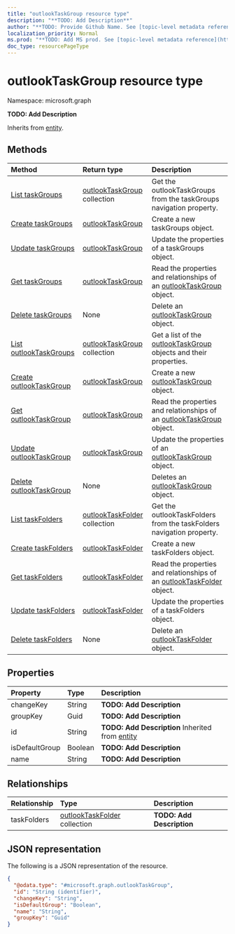 ```yaml
---
title: "outlookTaskGroup resource type"
description: "**TODO: Add Description**"
author: "**TODO: Provide Github Name. See [topic-level metadata reference](https://msgo.azurewebsites.net/add/document/guidelines/metadata.html#topic-level-metadata)**"
localization_priority: Normal
ms.prod: "**TODO: Add MS prod. See [topic-level metadata reference](https://msgo.azurewebsites.net/add/document/guidelines/metadata.html#topic-level-metadata)**"
doc_type: resourcePageType
---
```


# outlookTaskGroup resource type

Namespace: microsoft.graph

**TODO: Add Description**


Inherits from [entity](../resources/entity.md).

## Methods
|Method|Return type|Description|
|:---|:---|:---|
|[List taskGroups](../api/outlookuser-list-taskgroups.md)|[outlookTaskGroup](../resources/outlooktaskgroup.md) collection|Get the outlookTaskGroups from the taskGroups navigation property.|
|[Create taskGroups](../api/outlookuser-post-taskgroups.md)|[outlookTaskGroup](../resources/outlooktaskgroup.md)|Create a new taskGroups object.|
|[Update taskGroups](../api/outlookuser-update-taskgroups.md)|[outlookTaskGroup](../resources/outlooktaskgroup.md)|Update the properties of a taskGroups object.|
|[Get taskGroups](../api/outlookuser-get-outlooktaskgroup.md)|[outlookTaskGroup](../resources/outlooktaskgroup.md)|Read the properties and relationships of an [outlookTaskGroup](../resources/outlooktaskgroup.md) object.|
|[Delete taskGroups](../api/outlookuser-delete-taskgroups.md)|None|Delete an [outlookTaskGroup](../resources/outlooktaskgroup.md) object.|
|[List outlookTaskGroups](../api/outlooktaskgroup-list.md)|[outlookTaskGroup](../resources/outlooktaskgroup.md) collection|Get a list of the [outlookTaskGroup](../resources/outlooktaskgroup.md) objects and their properties.|
|[Create outlookTaskGroup](../api/outlooktaskgroup-create.md)|[outlookTaskGroup](../resources/outlooktaskgroup.md)|Create a new [outlookTaskGroup](../resources/outlooktaskgroup.md) object.|
|[Get outlookTaskGroup](../api/outlooktaskgroup-get.md)|[outlookTaskGroup](../resources/outlooktaskgroup.md)|Read the properties and relationships of an [outlookTaskGroup](../resources/outlooktaskgroup.md) object.|
|[Update outlookTaskGroup](../api/outlooktaskgroup-update.md)|[outlookTaskGroup](../resources/outlooktaskgroup.md)|Update the properties of an [outlookTaskGroup](../resources/outlooktaskgroup.md) object.|
|[Delete outlookTaskGroup](../api/outlooktaskgroup-delete.md)|None|Deletes an [outlookTaskGroup](../resources/outlooktaskgroup.md) object.|
|[List taskFolders](../api/outlooktaskgroup-list-taskfolders.md)|[outlookTaskFolder](../resources/outlooktaskfolder.md) collection|Get the outlookTaskFolders from the taskFolders navigation property.|
|[Create taskFolders](../api/outlooktaskgroup-post-taskfolders.md)|[outlookTaskFolder](../resources/outlooktaskfolder.md)|Create a new taskFolders object.|
|[Get taskFolders](../api/outlooktaskgroup-get-outlooktaskfolder.md)|[outlookTaskFolder](../resources/outlooktaskfolder.md)|Read the properties and relationships of an [outlookTaskFolder](../resources/outlooktaskfolder.md) object.|
|[Update taskFolders](../api/outlooktaskgroup-update-taskfolders.md)|[outlookTaskFolder](../resources/outlooktaskfolder.md)|Update the properties of a taskFolders object.|
|[Delete taskFolders](../api/outlooktaskgroup-delete-taskfolders.md)|None|Delete an [outlookTaskFolder](../resources/outlooktaskfolder.md) object.|

## Properties
|Property|Type|Description|
|:---|:---|:---|
|changeKey|String|**TODO: Add Description**|
|groupKey|Guid|**TODO: Add Description**|
|id|String|**TODO: Add Description** Inherited from [entity](../resources/entity.md)|
|isDefaultGroup|Boolean|**TODO: Add Description**|
|name|String|**TODO: Add Description**|

## Relationships
|Relationship|Type|Description|
|:---|:---|:---|
|taskFolders|[outlookTaskFolder](../resources/outlooktaskfolder.md) collection|**TODO: Add Description**|

## JSON representation
The following is a JSON representation of the resource.
<!-- {
  "blockType": "resource",
  "keyProperty": "id",
  "@odata.type": "microsoft.graph.outlookTaskGroup",
  "baseType": "microsoft.graph.entity",
  "openType": false
}
-->
``` json
{
  "@odata.type": "#microsoft.graph.outlookTaskGroup",
  "id": "String (identifier)",
  "changeKey": "String",
  "isDefaultGroup": "Boolean",
  "name": "String",
  "groupKey": "Guid"
}
```

